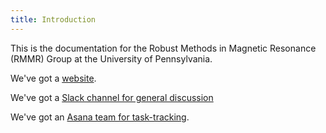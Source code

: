 ```yaml
---
title: Introduction
---
```


This is the documentation for the Robust Methods in Magnetic Resonance (RMMR) Group at the University of Pennsylvania.

We've got a [website](https://www.rmmrgroup.org).

We've got a [Slack channel for general discussion](slack://channel?team=T6U5ERXTQ&id=C01SVF9B94K)

We've got an [Asana team for task-tracking](https://app.asana.com/0/1200045121819252/overview).
